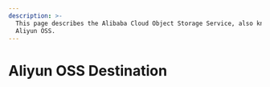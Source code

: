 ```yaml
---
description: >-
  This page describes the Alibaba Cloud Object Storage Service, also known as
  Aliyun OSS.
---
```


# Aliyun OSS Destination

